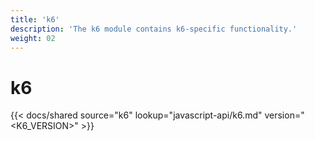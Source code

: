 ```yaml
---
title: 'k6'
description: 'The k6 module contains k6-specific functionality.'
weight: 02
---
```


# k6

{{< docs/shared source="k6" lookup="javascript-api/k6.md" version="<K6_VERSION>" >}}
